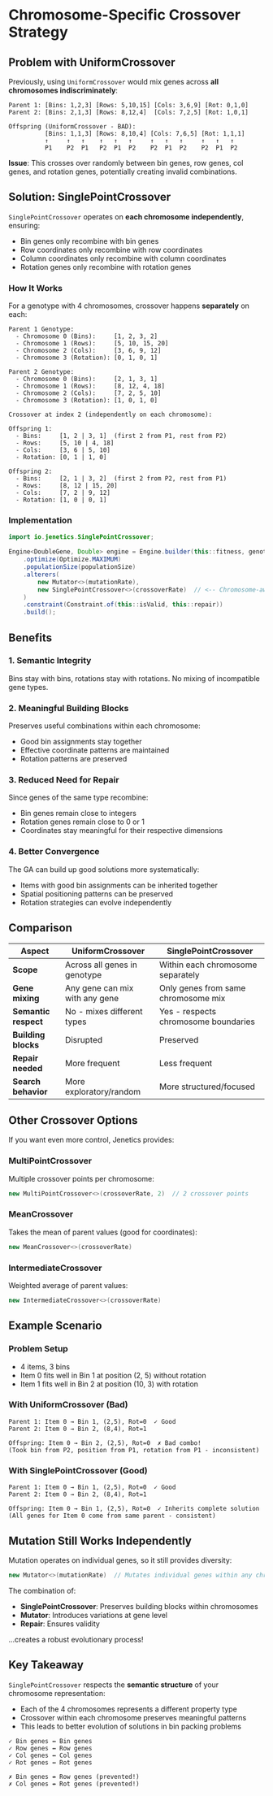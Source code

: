 # Chromosome-Specific Crossover Strategy

## Problem with UniformCrossover

Previously, using `UniformCrossover` would mix genes across **all chromosomes indiscriminately**:

```
Parent 1: [Bins: 1,2,3] [Rows: 5,10,15] [Cols: 3,6,9] [Rot: 0,1,0]
Parent 2: [Bins: 2,1,3] [Rows: 8,12,4]  [Cols: 7,2,5] [Rot: 1,0,1]
          
Offspring (UniformCrossover - BAD):
          [Bins: 1,1,3] [Rows: 8,10,4] [Cols: 7,6,5] [Rot: 1,1,1]
          ↑     ↑   ↑    ↑   ↑   ↑     ↑   ↑   ↑     ↑   ↑   ↑
          P1    P2  P1   P2  P1  P2    P2  P1  P2    P2  P1  P2
```

**Issue**: This crosses over randomly between bin genes, row genes, col genes, and rotation genes, potentially creating invalid combinations.

## Solution: SinglePointCrossover

`SinglePointCrossover` operates on **each chromosome independently**, ensuring:
- Bin genes only recombine with bin genes
- Row coordinates only recombine with row coordinates
- Column coordinates only recombine with column coordinates
- Rotation genes only recombine with rotation genes

### How It Works

For a genotype with 4 chromosomes, crossover happens **separately** on each:

```
Parent 1 Genotype:
  - Chromosome 0 (Bins):     [1, 2, 3, 2]
  - Chromosome 1 (Rows):     [5, 10, 15, 20]
  - Chromosome 2 (Cols):     [3, 6, 9, 12]
  - Chromosome 3 (Rotation): [0, 1, 0, 1]

Parent 2 Genotype:
  - Chromosome 0 (Bins):     [2, 1, 3, 1]
  - Chromosome 1 (Rows):     [8, 12, 4, 18]
  - Chromosome 2 (Cols):     [7, 2, 5, 10]
  - Chromosome 3 (Rotation): [1, 0, 1, 0]

Crossover at index 2 (independently on each chromosome):

Offspring 1:
  - Bins:     [1, 2 | 3, 1]  (first 2 from P1, rest from P2)
  - Rows:     [5, 10 | 4, 18]
  - Cols:     [3, 6 | 5, 10]
  - Rotation: [0, 1 | 1, 0]

Offspring 2:
  - Bins:     [2, 1 | 3, 2]  (first 2 from P2, rest from P1)
  - Rows:     [8, 12 | 15, 20]
  - Cols:     [7, 2 | 9, 12]
  - Rotation: [1, 0 | 0, 1]
```

### Implementation

```java
import io.jenetics.SinglePointCrossover;

Engine<DoubleGene, Double> engine = Engine.builder(this::fitness, genotypeFactory)
    .optimize(Optimize.MAXIMUM)
    .populationSize(populationSize)
    .alterers(
        new Mutator<>(mutationRate),
        new SinglePointCrossover<>(crossoverRate)  // <-- Chromosome-aware crossover
    )
    .constraint(Constraint.of(this::isValid, this::repair))
    .build();
```

## Benefits

### 1. **Semantic Integrity**
Bins stay with bins, rotations stay with rotations. No mixing of incompatible gene types.

### 2. **Meaningful Building Blocks**
Preserves useful combinations within each chromosome:
- Good bin assignments stay together
- Effective coordinate patterns are maintained
- Rotation patterns are preserved

### 3. **Reduced Need for Repair**
Since genes of the same type recombine:
- Bin genes remain close to integers
- Rotation genes remain close to 0 or 1
- Coordinates stay meaningful for their respective dimensions

### 4. **Better Convergence**
The GA can build up good solutions more systematically:
- Items with good bin assignments can be inherited together
- Spatial positioning patterns can be preserved
- Rotation strategies can evolve independently

## Comparison

| Aspect | UniformCrossover | SinglePointCrossover |
|--------|------------------|----------------------|
| **Scope** | Across all genes in genotype | Within each chromosome separately |
| **Gene mixing** | Any gene can mix with any gene | Only genes from same chromosome mix |
| **Semantic respect** | No - mixes different types | Yes - respects chromosome boundaries |
| **Building blocks** | Disrupted | Preserved |
| **Repair needed** | More frequent | Less frequent |
| **Search behavior** | More exploratory/random | More structured/focused |

## Other Crossover Options

If you want even more control, Jenetics provides:

### MultiPointCrossover
Multiple crossover points per chromosome:
```java
new MultiPointCrossover<>(crossoverRate, 2)  // 2 crossover points
```

### MeanCrossover
Takes the mean of parent values (good for coordinates):
```java
new MeanCrossover<>(crossoverRate)
```

### IntermediateCrossover
Weighted average of parent values:
```java
new IntermediateCrossover<>(crossoverRate)
```

## Example Scenario

### Problem Setup
- 4 items, 3 bins
- Item 0 fits well in Bin 1 at position (2, 5) without rotation
- Item 1 fits well in Bin 2 at position (10, 3) with rotation

### With UniformCrossover (Bad)
```
Parent 1: Item 0 → Bin 1, (2,5), Rot=0  ✓ Good
Parent 2: Item 0 → Bin 2, (8,4), Rot=1

Offspring: Item 0 → Bin 2, (2,5), Rot=0  ✗ Bad combo!
(Took bin from P2, position from P1, rotation from P1 - inconsistent)
```

### With SinglePointCrossover (Good)
```
Parent 1: Item 0 → Bin 1, (2,5), Rot=0  ✓ Good
Parent 2: Item 0 → Bin 2, (8,4), Rot=1

Offspring: Item 0 → Bin 1, (2,5), Rot=0  ✓ Inherits complete solution
(All genes for Item 0 come from same parent - consistent)
```

## Mutation Still Works Independently

Mutation operates on individual genes, so it still provides diversity:

```java
new Mutator<>(mutationRate)  // Mutates individual genes within any chromosome
```

The combination of:
- **SinglePointCrossover**: Preserves building blocks within chromosomes
- **Mutator**: Introduces variations at gene level
- **Repair**: Ensures validity

...creates a robust evolutionary process!

## Key Takeaway

`SinglePointCrossover` respects the **semantic structure** of your chromosome representation:
- Each of the 4 chromosomes represents a different property type
- Crossover within each chromosome preserves meaningful patterns
- This leads to better evolution of solutions in bin packing problems

```
✓ Bin genes ↔ Bin genes
✓ Row genes ↔ Row genes  
✓ Col genes ↔ Col genes
✓ Rot genes ↔ Rot genes

✗ Bin genes ↮ Row genes (prevented!)
✗ Col genes ↮ Rot genes (prevented!)
```
